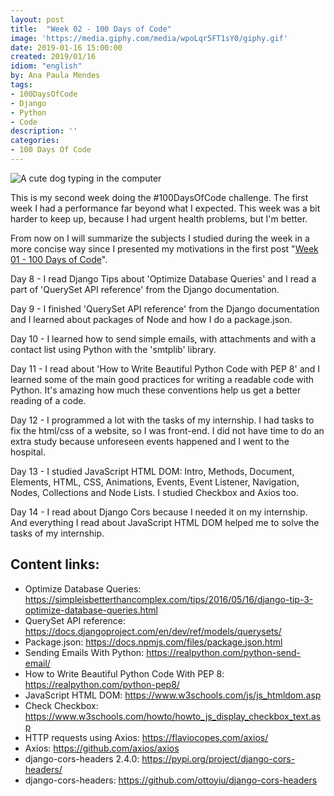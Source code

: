 ```yaml
---
layout: post
title:  "Week 02 - 100 Days of Code"
image: 'https://media.giphy.com/media/wpoLqr5FT1sY0/giphy.gif'
date: 2019-01-16 15:00:00
created: 2019/01/16
idiom: "english"
by: Ana Paula Mendes
tags:
- 100DaysOfCode
- Django
- Python
- Code
description: ''
categories:
- 100 Days Of Code
---
```


![A cute dog typing in the computer ](https://media.giphy.com/media/wpoLqr5FT1sY0/giphy.gif)

This is my second week doing the #100DaysOfCode challenge. The first week I had a performance far beyond what I expected. This week was a bit harder to keep up, because I had urgent health problems, but I'm better.

From now on I will summarize the subjects I studied during the week in a more concise way since I presented my motivations in the first post "[Week 01 - 100 Days of Code](https://anapauladsmendes.github.io/week-01-100-days-of-code/)".

Day 8 - I read Django Tips about 'Optimize Database Queries' and I read a part of 'QuerySet API reference' from the Django documentation.

Day 9 - I finished 'QuerySet API reference' from the Django documentation and I learned about packages of Node and how I do a package.json.

Day 10 - I learned how to send simple emails, with attachments and with a contact list using Python with the 'smtplib' library.

Day 11 - I read about 'How to Write Beautiful Python Code with PEP 8' and I learned some of the main good practices for writing a readable code with Python. It's amazing how much these conventions help us get a better reading of a code.

Day 12 - I programmed a lot with the tasks of my internship. I had tasks to fix the html/css of a website, so I was front-end. I did not have time to do an extra study because unforeseen events happened and I went to the hospital.

Day 13 - I studied JavaScript HTML DOM: Intro, Methods, Document, Elements, HTML, CSS, Animations, Events, Event Listener, Navigation, Nodes, Collections and Node Lists. I studied Checkbox and Axios too.

Day 14 - I read about Django Cors because I needed it on my internship. And everything I read about JavaScript HTML DOM helped me to solve the tasks of my internship.

## Content links:

- Optimize Database Queries: https://simpleisbetterthancomplex.com/tips/2016/05/16/django-tip-3-optimize-database-queries.html
- QuerySet API reference: https://docs.djangoproject.com/en/dev/ref/models/querysets/
- Package.json: https://docs.npmjs.com/files/package.json.html
- Sending Emails With Python: https://realpython.com/python-send-email/
- How to Write Beautiful Python Code With PEP 8: https://realpython.com/python-pep8/
- JavaScript  HTML DOM: https://www.w3schools.com/js/js_htmldom.asp
- Check Checkbox: https://www.w3schools.com/howto/howto_js_display_checkbox_text.asp
- HTTP requests using Axios: https://flaviocopes.com/axios/
- Axios: https://github.com/axios/axios
- django-cors-headers 2.4.0: https://pypi.org/project/django-cors-headers/
- django-cors-headers: https://github.com/ottoyiu/django-cors-headers
